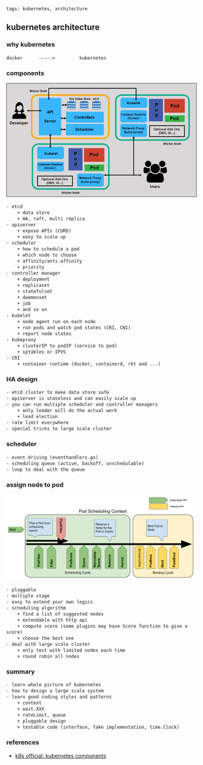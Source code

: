 ```metadata
tags: kubernetes, architecture
```

## kubernetes architecture


### why kubernetes
    docker      ----->         kubernetes

### components
![architecture](./images/kubernetes-architecture.png)

    - etcd
        + data store
        + HA, raft, multi replica
    - apiserver
        + expose APIs (CURD)
        + easy to scale up
    - scheduler
        + how to schedule a pod
        + which node to choose
        + affinity/anti-affinity
        + priority
    - controller manager
        + deployment
        + replicaset
        + statefulset
        + daemonset
        + job
        + and so on
    - kubelet
        + node agent run on each node
        + run pods and watch pod states (CRI, CNI)
        + report node states
    - kubeproxy
        + clusterIP to podIP (service to pod)
        + iptables or IPVS
    - CRI
        + container runtime (docker, containerd, rkt and ...)

### HA design
    - etcd cluster to make data store safe
    - apiserver is stateless and can easily scale up
    - you can run multiple scheduler and controller managers
        + only leader will do the actual work
        + lead election
    - rate limit everywhere
    - special tricks to large scale cluster

### scheduler
    - event driving (eventhandlers.go)
    - scheduling queue (active, backoff, unschedulable)
    - loop to deal with the queue

### assign node to pod
![scheduling framework extensions](./images/scheduling-framework-extensions.png)

    - pluggable
    - multiple stage
    - easy to extend your own logics
    - scheduling algorithm
        + find a list of suggested nodes
        + extendable with http api
        + compute score (some plugins may have Score function to give a score)
        + choose the best one
    - deal with large scale cluster
        + only test with limited nodes each time
        + round robin all nodes

### summary
    - learn whole picture of kubernetes
    - how to design a large scale system
    - learn good coding styles and patterns
        + context
        + wait.XXX
        + rateLimit, queue
        + pluggable design
        + testable code (interface, fake implementation, time.Clock)

### references
- [k8s official: kubernetes components](https://kubernetes.io/docs/concepts/overview/components/)
